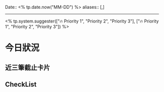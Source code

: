Date:: <% tp.date.now("MM-DD") %>
aliases:: [,]

---


<% tp.system.suggester(["🔥 Priority 1", "Priority 2", "Priority 3"], ["🔥 Priority 1", "Priority 2", "Priority 3"]) %>

# 今日狀況
## 近三筆截止卡片

## CheckList


